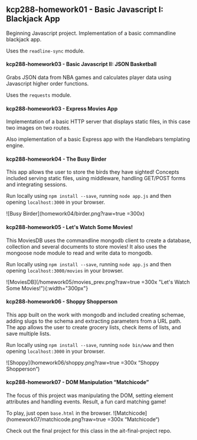 ## kcp288-homework01 - Basic Javascript I: Blackjack App
Beginning Javascript project. Implementation of a basic commandline blackjack app.

Uses the `readline-sync` module.

#### kcp288-homework03 - Basic Javascript II: JSON Basketball 
Grabs JSON data from NBA games and calculates player data using Javascript higher order functions.

Uses the `requests` module.

#### kcp288-homework03 - Express Movies App
Implementation of a basic HTTP server that displays static files, in this case two images on two routes. 

Also implementation of a basic Express app with the Handlebars templating engine.

#### kcp288-homework04 - The Busy Birder
This app allows the user to store the birds they have sighted! Concepts included serving static files, using middleware, handling GET/POST forms and integrating sessions.

Run locally using `npm install --save`, running `node app.js` and then opening `localhost:3000` in your browser.

![Busy Birder](homework04/birder.png?raw=true =300x)

#### kcp288-homework05 - Let's Watch Some Movies!
This MoviesDB uses the commandline mongodb client to create a database, collection and several documents to store movies! It also uses the mongoose node module to read and write data to mongodb.

Run locally using `npm install --save`, running `node app.js` and then opening `localhost:3000/movies` in your browser.

![MoviesDB](/homework05/movies_prev.png?raw=true =300x "Let's Watch Some Movies!"){:width="300px"}

#### kcp288-homework06 - Shoppy Shopperson
This app built on the work with mongodb and included creating schemae, adding slugs to the schema and extracting parameters from a URL path. The app allows the user to create grocery lists, check items of lists, and save multiple lists.

Run locally using `npm install --save`, running `node bin/www` and then opening `localhost:3000` in your browser.

![Shoppy](homework06/shoppy.png?raw=true =300x “Shoppy Shopperson“)

#### kcp288-homework07 - DOM Manipulation “Matchicode”
The focus of this project was manipulating the DOM, setting element attributes and handling events. Result, a fun card matching game! 

To play, just open `base.html` in the browser.
![Matchicode](homework07/matchicode.png?raw=true =300x “Matchicode“)

Check out the final project for this class in the ait-final-project repo. 
